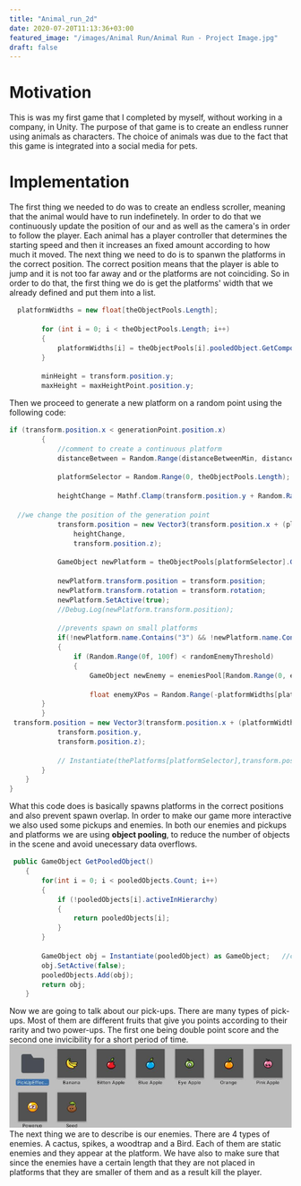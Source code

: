 ```yaml
---
title: "Animal_run_2d"
date: 2020-07-20T11:13:36+03:00
featured_image: "/images/Animal Run/Animal Run - Project Image.jpg"
draft: false
---
```

Motivation
===============

This is was my first game that I completed by myself, without working in a company, in Unity. The purpose of that game is to create an endless runner using animals as characters. The choice of animals was due to the fact that this game 
is integrated into a social media for pets.

Implementation
===============

The first thing we needed to do was to create an endless scroller, meaning that the animal would have to run indefinetely. In order to do that we continuously update the position of our and as well as the camera's in order to follow the player.
Each animal has a player controller that determines the starting speed and then it increases an fixed amount according to how much it moved.
The next thing we need to do is to spanwn the platforms in the correct position. The correct position means that the player is able to jump and it is not too far away and or the platforms are not coinciding.
So in order to do that, the first thing we do is get the platforms' width that we already defined and put them into a list.

```C#
  platformWidths = new float[theObjectPools.Length];

        for (int i = 0; i < theObjectPools.Length; i++)
        {
            platformWidths[i] = theObjectPools[i].pooledObject.GetComponent<BoxCollider2D>().size.x;
        }

        minHeight = transform.position.y;
        maxHeight = maxHeightPoint.position.y;
```

Then we proceed to generate a new platform on a random point using the following code:


```C#
if (transform.position.x < generationPoint.position.x)
        {
            //comment to create a continuous platform
            distanceBetween = Random.Range(distanceBetweenMin, distanceBetweenMax);

            platformSelector = Random.Range(0, theObjectPools.Length);

            heightChange = Mathf.Clamp(transform.position.y + Random.Range(-maxHeight, maxHeight), minHeight, maxHeight);

  //we change the position of the generation point
            transform.position = new Vector3(transform.position.x + (platformWidths[platformSelector] / 2) + distanceBetween,
                heightChange,
                transform.position.z);

            GameObject newPlatform = theObjectPools[platformSelector].GetPooledObject();

            newPlatform.transform.position = transform.position;
            newPlatform.transform.rotation = transform.rotation;
            newPlatform.SetActive(true);
            //Debug.Log(newPlatform.transform.position);

            //prevents spawn on small platforms
            if(!newPlatform.name.Contains("3") && !newPlatform.name.Contains("4"))
            {
                if (Random.Range(0f, 100f) < randomEnemyThreshold)
                {
                    GameObject newEnemy = enemiesPool[Random.Range(0, enemiesPool.Length)].GetPooledObject();

                    float enemyXPos = Random.Range(-platformWidths[platformSelector] / 3, platformWidths[platformSelector] / 3);
		}
	    }
 transform.position = new Vector3(transform.position.x + (platformWidths[platformSelector] / 2),
            transform.position.y,
            transform.position.z);

            // Instantiate(thePlatforms[platformSelector],transform.position,transform.rotation);
        }
    }
}	
```

What this code does is basically spawns platforms in the correct positions and also prevent spawn overlap. In order to make our game more interactive we also used some pickups and enemies. In both our enemies and pickups and platforms
we are using **object pooling**, to reduce the number of objects in the scene and avoid unecessary data overflows.

```C#
 public GameObject GetPooledObject()
    {
        for(int i = 0; i < pooledObjects.Count; i++)
        {
            if (!pooledObjects[i].activeInHierarchy)
            {
                return pooledObjects[i];
            }
        }

        GameObject obj = Instantiate(pooledObject) as GameObject;   //casting it as a GameObject
        obj.SetActive(false);
        pooledObjects.Add(obj);
        return obj;
    }
```

Now we are going to talk about our pick-ups. There are many types of pick-ups. Most of them are different fruits that give you points according to their rarity and two power-ups. The first one being double point score and the second one invicibility for a short period of time.
![alt text](https://raw.githubusercontent.com/petrosKon/Kontrazis/master/static/images/Animal%20Run/Animal%20Run%20-%2001%20-%20Pick-ups.JPG)
The next thing we are to describe is our enemies. There are 4 types of enemies. A cactus, spikes, a woodtrap and a Bird. Each of them are static enemies and they appear at the platform.
We have also to make sure that since the enemies have a certain length that they are not placed in platforms that they are smaller of them and as a result kill the player.

